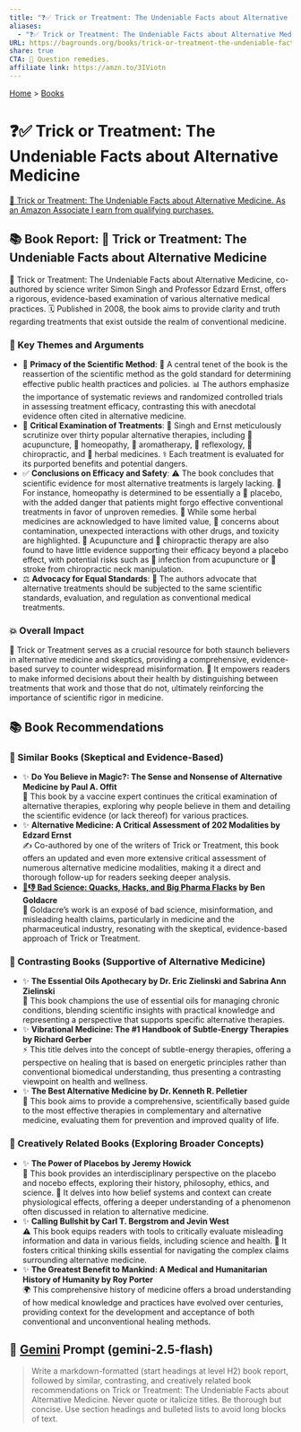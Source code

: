 ```yaml
---
title: "❓✅ Trick or Treatment: The Undeniable Facts about Alternative Medicine"
aliases:
  - "❓✅ Trick or Treatment: The Undeniable Facts about Alternative Medicine"
URL: https://bagrounds.org/books/trick-or-treatment-the-undeniable-facts-about-alternative-medicine
share: true
CTA: 🧐 Question remedies.
affiliate link: https://amzn.to/3IViotn
---
```

[Home](../index.md) > [Books](./index.md)  
# ❓✅ Trick or Treatment: The Undeniable Facts about Alternative Medicine  
[🛒 Trick or Treatment: The Undeniable Facts about Alternative Medicine. As an Amazon Associate I earn from qualifying purchases.](https://amzn.to/3IViotn)  
  
## 📚 Book Report: 🧪 Trick or Treatment: The Undeniable Facts about Alternative Medicine  
  
🧪 Trick or Treatment: The Undeniable Facts about Alternative Medicine, co-authored by science writer Simon Singh and Professor Edzard Ernst, offers a rigorous, evidence-based examination of various alternative medical practices. 🗓️ Published in 2008, the book aims to provide clarity and truth regarding treatments that exist outside the realm of conventional medicine.  
  
### 🔑 Key Themes and Arguments  
  
* 🔬 **Primacy of the Scientific Method**: 🌟 A central tenet of the book is the reassertion of the scientific method as the gold standard for determining effective public health practices and policies. 📊 The authors emphasize the importance of systematic reviews and randomized controlled trials in assessing treatment efficacy, contrasting this with anecdotal evidence often cited in alternative medicine.  
* 🧐 **Critical Examination of Treatments**: 🔎 Singh and Ernst meticulously scrutinize over thirty popular alternative therapies, including 📍 acupuncture, 🌿 homeopathy, 🌸 aromatherapy, 👣 reflexology, 🦴 chiropractic, and 💊 herbal medicines. ⚕️ Each treatment is evaluated for its purported benefits and potential dangers.  
* ✅ **Conclusions on Efficacy and Safety**: ⚠️ The book concludes that scientific evidence for most alternative treatments is largely lacking. 🌿 For instance, homeopathy is determined to be essentially a 💊 placebo, with the added danger that patients might forgo effective conventional treatments in favor of unproven remedies. 🌱 While some herbal medicines are acknowledged to have limited value, 🚨 concerns about contamination, unexpected interactions with other drugs, and toxicity are highlighted. 📍 Acupuncture and 🦴 chiropractic therapy are also found to have little evidence supporting their efficacy beyond a placebo effect, with potential risks such as 💉 infection from acupuncture or 🤕 stroke from chiropractic neck manipulation.  
* ⚖️ **Advocacy for Equal Standards**: 📢 The authors advocate that alternative treatments should be subjected to the same scientific standards, evaluation, and regulation as conventional medical treatments.  
  
### 💥 Overall Impact  
  
🧪 Trick or Treatment serves as a crucial resource for both staunch believers in alternative medicine and skeptics, providing a comprehensive, evidence-based survey to counter widespread misinformation. 🧠 It empowers readers to make informed decisions about their health by distinguishing between treatments that work and those that do not, ultimately reinforcing the importance of scientific rigor in medicine.  
  
## 📚 Book Recommendations  
  
### 🧐 Similar Books (Skeptical and Evidence-Based)  
  
* ✨ **Do You Believe in Magic?: The Sense and Nonsense of Alternative Medicine by Paul A. Offit**  
    💉 This book by a vaccine expert continues the critical examination of alternative therapies, exploring why people believe in them and detailing the scientific evidence (or lack thereof) for various practices.  
* ✨ **Alternative Medicine: A Critical Assessment of 202 Modalities by Edzard Ernst**  
    ✍️ Co-authored by one of the writers of Trick or Treatment, this book offers an updated and even more extensive critical assessment of numerous alternative medicine modalities, making it a direct and thorough follow-up for readers seeking deeper analysis.  
* **[🧪👎 Bad Science: Quacks, Hacks, and Big Pharma Flacks](./bad-science-quacks-hacks-and-big-pharma-flacks.md) by Ben Goldacre**  
    📰 Goldacre’s work is an exposé of bad science, misinformation, and misleading health claims, particularly in medicine and the pharmaceutical industry, resonating with the skeptical, evidence-based approach of Trick or Treatment.  
  
### 🔄 Contrasting Books (Supportive of Alternative Medicine)  
  
* ✨ **The Essential Oils Apothecary by Dr. Eric Zielinski and Sabrina Ann Zielinski**  
    🌸 This book champions the use of essential oils for managing chronic conditions, blending scientific insights with practical knowledge and representing a perspective that supports specific alternative therapies.  
* ✨ **Vibrational Medicine: The #1 Handbook of Subtle-Energy Therapies by Richard Gerber**  
    ⚡ This title delves into the concept of subtle-energy therapies, offering a perspective on healing that is based on energetic principles rather than conventional biomedical understanding, thus presenting a contrasting viewpoint on health and wellness.  
* ✨ **The Best Alternative Medicine by Dr. Kenneth R. Pelletier**  
    🌱 This book aims to provide a comprehensive, scientifically based guide to the most effective therapies in complementary and alternative medicine, evaluating them for prevention and improved quality of life.  
  
### 🧠 Creatively Related Books (Exploring Broader Concepts)  
  
* ✨ **The Power of Placebos by Jeremy Howick**  
    💊 This book provides an interdisciplinary perspective on the placebo and nocebo effects, exploring their history, philosophy, ethics, and science. 🤔 It delves into how belief systems and context can create physiological effects, offering a deeper understanding of a phenomenon often discussed in relation to alternative medicine.  
* ✨ **Calling Bullshit by Carl T. Bergstrom and Jevin West**  
    ⚠️ This book equips readers with tools to critically evaluate misleading information and data in various fields, including science and health. 🧐 It fosters critical thinking skills essential for navigating the complex claims surrounding alternative medicine.  
* ✨ **The Greatest Benefit to Mankind: A Medical and Humanitarian History of Humanity by Roy Porter**  
    🌍 This comprehensive history of medicine offers a broad understanding of how medical knowledge and practices have evolved over centuries, providing context for the development and acceptance of both conventional and unconventional healing methods.  
  
## 💬 [Gemini](https://gemini.google.com) Prompt (gemini-2.5-flash)  
> Write a markdown-formatted (start headings at level H2) book report, followed by similar, contrasting, and creatively related book recommendations on Trick or Treatment: The Undeniable Facts about Alternative Medicine. Never quote or italicize titles. Be thorough but concise. Use section headings and bulleted lists to avoid long blocks of text.